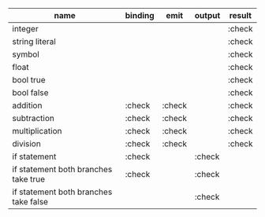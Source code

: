 | name                                  | binding | emit   | output | result |
----------------------------------------|--------|--------|---------|--------|
| integer                               |        |        |        | :check |
| string literal                        |        |        |        | :check |
| symbol                                |        |        |        | :check |
| float                                 |        |        |        | :check |
| bool true                             |        |        |        | :check |
| bool false                            |        |        |        | :check |
| addition                              | :check | :check |        | :check |
| subtraction                           | :check | :check |        | :check |
| multiplication                        | :check | :check |        | :check |
| division                              | :check | :check |        | :check |
| if statement                          | :check |        | :check |        |
| if statement both branches take true  | :check |        | :check |        |
| if statement both branches take false |        |        | :check |        |
